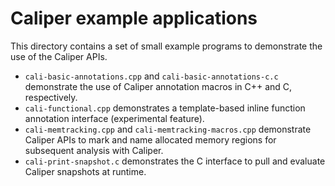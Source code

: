 Caliper example applications
==========================================

This directory contains a set of small example programs to demonstrate
the use of the Caliper APIs.

* `cali-basic-annotations.cpp` and `cali-basic-annotations-c.c`
  demonstrate the use of Caliper annotation macros in C++ and C,
  respectively.
* `cali-functional.cpp` demonstrates a template-based
  inline function annotation interface (experimental feature).
* `cali-memtracking.cpp` and `cali-memtracking-macros.cpp` demonstrate
  Caliper APIs to mark and name allocated memory regions for
  subsequent analysis with Caliper.
* `cali-print-snapshot.c` demonstrates the C interface to pull and
  evaluate Caliper snapshots at runtime.
